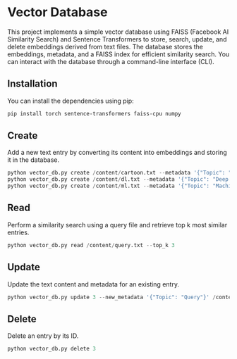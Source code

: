 # Vector Database
This project implements a simple vector database using FAISS (Facebook AI Similarity Search) and Sentence Transformers to store, search, update, and delete embeddings derived from text files. The database stores the embeddings, metadata, and a FAISS index for efficient similarity search. You can interact with the database through a command-line interface (CLI).

## Installation
You can install the dependencies using pip:
```Bash
pip install torch sentence-transformers faiss-cpu numpy
```

## Create

Add a new text entry by converting its content into embeddings and storing it in the database.
```python
python vector_db.py create /content/cartoon.txt --metadata '{"Topic": "Cartoon"}'
python vector_db.py create /content/dl.txt --metadata '{"Topic": "Deep learning"}'
python vector_db.py create /content/ml.txt --metadata '{"Topic": "Machine learning"}'
```

## Read

Perform a similarity search using a query file and retrieve top k most similar entries.
```python
python vector_db.py read /content/query.txt --top_k 3
```

## Update

Update the text content and metadata for an existing entry.
```python
python vector_db.py update 3 --new_metadata '{"Topic": "Query"}' /content/query.txt
```

## Delete

Delete an entry by its ID.
```python
python vector_db.py delete 3
```



